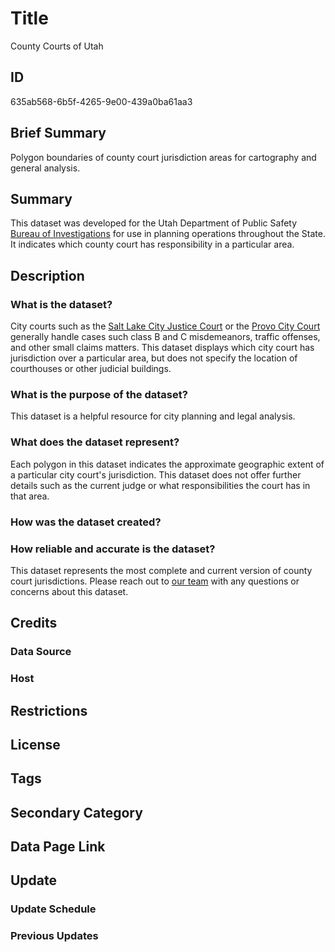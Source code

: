 # Title

County Courts of Utah

## ID

635ab568-6b5f-4265-9e00-439a0ba61aa3

## Brief Summary

Polygon boundaries of county court jurisdiction areas for cartography and general analysis.

## Summary

This dataset was developed for the Utah Department of Public Safety [Bureau of Investigations](https://sbi.utah.gov/) for use in planning operations throughout the State. It indicates which county court has responsibility in a particular area.

## Description

### What is the dataset?

City courts such as the [Salt Lake City Justice Court](https://www.slc.gov/courts/) or the [Provo City Court](https://www.provo.org/departments/justice-court#9188_14945_382_341) generally handle cases such class B and C misdemeanors, traffic offenses, and other small claims matters. This dataset displays which city court has jurisdiction over a particular area, but does not specify the location of courthouses or other judicial buildings.

### What is the purpose of the dataset?

This dataset is a helpful resource for city planning and legal analysis.

<!--- How else has this dataset been used? Had some difficulty finding more information on this. -->

### What does the dataset represent?

Each polygon in this dataset indicates the approximate geographic extent of a particular city court's jurisdiction. This dataset does not offer further details such as the current judge or what responsibilities the court has in that area.

### How was the dataset created?

### How reliable and accurate is the dataset?

This dataset represents the most complete and current version of county court jurisdictions. Please reach out to [our team](https://gis.utah.gov/contact/) with any questions or concerns about this dataset.

## Credits

### Data Source

### Host

## Restrictions

## License

## Tags

## Secondary Category

## Data Page Link

## Update

### Update Schedule

### Previous Updates
